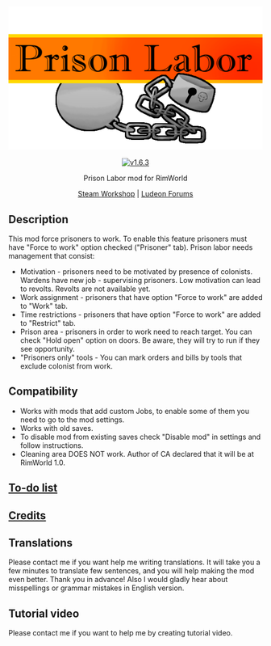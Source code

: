 <p align="center">
    <img src="https://raw.githubusercontent.com/Aviuz/PrisonLabor/master/Images/Logo.png" alt="Prison Labor" />
</p>
<p align="center">
  <a href="https://github.com/Aviuz/PrisonLabor/releases">
    <img src="https://img.shields.io/badge/version-1.6.3-orange.svg?style=flat" alt="v1.6.3" />
  </a>
</p>

<p align="center">
    Prison Labor mod for RimWorld
</p>
<p align="center">
    <a href="https://steamcommunity.com/sharedfiles/filedetails/?id=1899474310">Steam Workshop</a> | <a href="https://ludeon.com/forums/index.php?topic=34465.0">Ludeon Forums</a>
</p>

## Description
This mod force prisoners to work. To enable this feature prisoners must have "Force to work" option checked ("Prisoner" tab). Prison labor needs management that consist:
* Motivation - prisoners need to be motivated by presence of colonists. Wardens have new job - supervising prisoners. Low motivation can lead to revolts. Revolts are not available yet.
* Work assignment - prisoners that have option "Force to work" are added to "Work" tab.
* Time restrictions - prisoners that have option "Force to work" are added to "Restrict" tab.
* Prison area - prisoners in order to work need to reach target. You can check "Hold open" option on doors. Be aware, they will try to run if they see opportunity.
* "Prisoners only" tools - You can mark orders and bills by tools that exclude colonist from work.

## Compatibility
* Works with mods that add custom Jobs, to enable some of them you need to go to the mod settings.
* Works with old saves.
* To disable mod from existing saves check "Disable mod" in settings and follow instructions.
* Cleaning area DOES NOT work. Author of CA declared that it will be at RimWorld 1.0.

## [To-do list](To-Do.md)
## [Credits](credits.md)

## Translations
Please contact me if you want help me writing translations. It will take you a few minutes to translate few sentences, and you will help making the mod even better. Thank you in advance!
Also I would gladly hear about misspellings or grammar mistakes in English version.

## Tutorial video
Please contact me if you want to help me by creating tutorial video.
